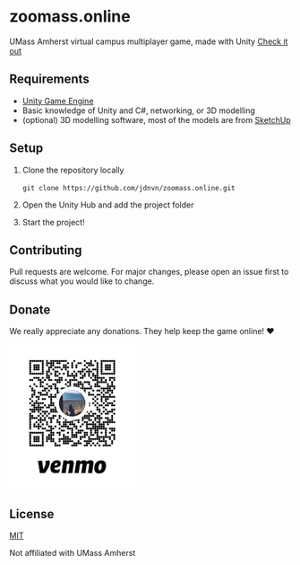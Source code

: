 # zoomass.online
UMass Amherst virtual campus multiplayer game, made with Unity
[Check it out](http://zoomass.online)

## Requirements
* [Unity Game Engine](https://unity3d.com/get-unity/download)
* Basic knowledge of Unity and C#, networking, or 3D modelling
* (optional) 3D modelling software, most of the models are from [SketchUp](https://www.sketchup.com/)

## Setup
1. Clone the repository locally

      ```git clone https://github.com/jdnvn/zoomass.online.git```
  
2. Open the Unity Hub and add the project folder
3. Start the project!

## Contributing
Pull requests are welcome. For major changes, please open an issue first to discuss what you would like to change.

## Donate
We really appreciate any donations. They help keep the game online! ❤️

![Venmo QR code](./donate.jpg)

## License
[MIT](https://choosealicense.com/licenses/mit/)

Not affiliated with UMass Amherst
